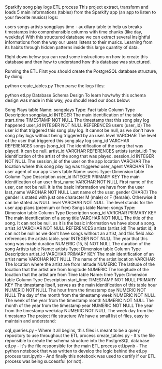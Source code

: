 Sparkify song play logs ETL process
This project extract, transform and loads 5 main informations (tables) from the Sparkify app (an app to listen to your favorite musics) logs:

users
songs
artists
songplays
time - auxiliary table to help us breaks timestamps into comprehensible columns with time chunks (like day, weekday)
With this structured database we can extract several insightful informations from the way our users listens to their musics. Learning from its habits through hidden patterns inside this large quantity of data.

Right down below you can read some instructions on how to create this database and then how to understand how this database was structured.

Running the ETL
First you should create the PostgreSQL database structure, by doing:

python create_tables.py
Then parse the logs files:

python etl.py
Database Schema Design
To learn how/why this schema design was made in this way, you should read our docs below:

Song Plays table
Name: songplays
Type: Fact table
Column	Type	Description
songplay_id	INTEGER	The main identification of the table
start_time	TIMESTAMP NOT NULL	The timestamp that this song play log happened
user_id	INTEGER NOT NULL REFERENCES users (user_id)	The user id that triggered this song play log. It cannot be null, as we don't have song play logs without being triggered by an user.
level	VARCHAR	The level of the user that triggered this song play log
song_id	VARCHAR REFERENCES songs (song_id)	The identification of the song that was played. It can be null.
artist_id	VARCHAR REFERENCES artists (artist_id)	The identification of the artist of the song that was played.
session_id	INTEGER NOT NULL	The session_id of the user on the app
location	VARCHAR	The location where this song play log was triggered
user_agent	VARCHAR	The user agent of our app
Users table
Name: users
Type: Dimension table
Column	Type	Description
user_id	INTEGER PRIMARY KEY	The main identification of an user
first_name	VARCHAR NOT NULL	First name of the user, can not be null. It is the basic information we have from the user
last_name	VARCHAR NOT NULL	Last name of the user.
gender	CHAR(1)	The gender is stated with just one character M (male) or F (female). Otherwise it can be stated as NULL
level	VARCHAR NOT NULL	The level stands for the user app plans (premium or free)
Songs table
Name: songs
Type: Dimension table
Column	Type	Description
song_id	VARCHAR PRIMARY KEY	The main identification of a song
title	VARCHAR NOT NULL	The title of the song. It can not be null, as it is the basic information we have about a song.
artist_id	VARCHAR NOT NULL REFERENCES artists (artist_id)	The artist id, it can not be null as we don't have songs without an artist, and this field also references the artists table.
year	INTEGER NOT NULL	The year that this song was made
duration	NUMERIC (15, 5) NOT NULL	The duration of the song
Artists table
Name: artists
Type: Dimension table
Column	Type	Description
artist_id	VARCHAR PRIMARY KEY	The main identification of an artist
name	VARCHAR NOT NULL	The name of the artist
location	VARCHAR	The location where the artist are from
latitude	NUMERIC	The latitude of the location that the artist are from
longitude	NUMERIC	The longitude of the location that the artist are from
Time table
Name: time
Type: Dimension table
Column	Type	Description
start_time	TIMESTAMP NOT NULL PRIMARY KEY	The timestamp itself, serves as the main identification of this table
hour	NUMERIC NOT NULL	The hour from the timestamp
day	NUMERIC NOT NULL	The day of the month from the timestamp
week	NUMERIC NOT NULL	The week of the year from the timestamp
month	NUMERIC NOT NULL	The month of the year from the timestamp
year	NUMERIC NOT NULL	The year from the timestamp
weekday	NUMERIC NOT NULL	The week day from the timestamp
The project file structure
We have a small list of files, easy to maintain and understand:

sql_queries.py - Where it all begins, this files is meant to be a query repository to use throughout the ETL process
create_tables.py - It's the file reponsible to create the schema structure into the PostgreSQL database
etl.py - It's the file responsible for the main ETL process
etl.ipynb - The python notebook that was written to develop the logic behind the etl.py process
test.ipynb - And finally this notebook was used to certify if our ETL process was being successful (or not).

